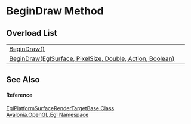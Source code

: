 # BeginDraw Method


## Overload List
<table>
<tr>
<td><a href="M_Avalonia_OpenGL_Egl_EglPlatformSurfaceRenderTargetBase_BeginDraw">BeginDraw()</a></td>
<td> </td>
</tr>
<tr>
<td><a href="M_Avalonia_OpenGL_Egl_EglPlatformSurfaceRenderTargetBase_BeginDraw_1">BeginDraw(EglSurface, PixelSize, Double, Action, Boolean)</a></td>
<td> </td>
</tr>
</table>

## See Also


#### Reference
<a href="T_Avalonia_OpenGL_Egl_EglPlatformSurfaceRenderTargetBase">EglPlatformSurfaceRenderTargetBase Class</a>  
<a href="N_Avalonia_OpenGL_Egl">Avalonia.OpenGL.Egl Namespace</a>  

